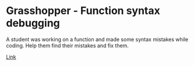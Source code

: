 # Grasshopper - Function syntax debugging

A student was working on a function and made some syntax mistakes while coding. Help them find their mistakes and fix them.

[Link](https://www.codewars.com/kata/56dae9dc54c0acd29d00109a/train/javascript)